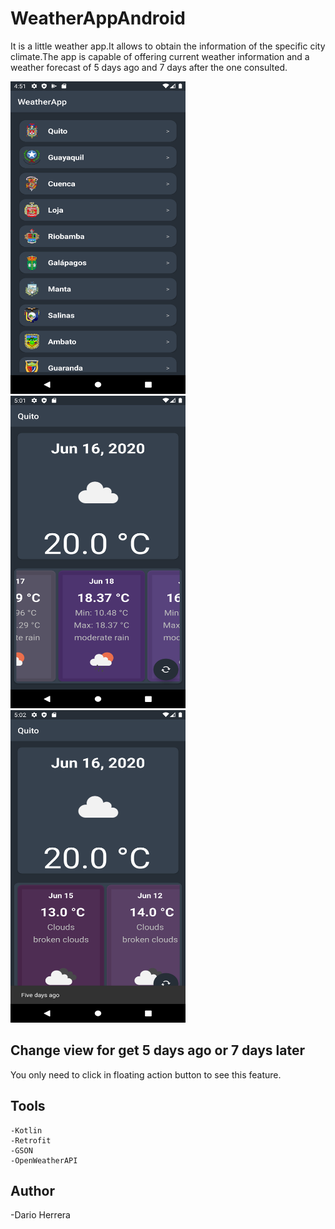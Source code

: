 # WeatherAppAndroid
It is a little weather app.It allows to obtain the information of the specific city climate.The app is capable of offering current weather information and a weather forecast of 5 days ago and 7 days after the one consulted.
<p float="left">
<img src="https://github.com/daros10/WeatherAppAndroid/blob/master/Screenshots/1.png" width="280" height="500">
<img src="https://github.com/daros10/WeatherAppAndroid/blob/master/Screenshots/2.png" width="280" height="500">
<img src="https://github.com/daros10/WeatherAppAndroid/blob/master/Screenshots/3.png" width="280" height="500">
</p>

## Change view for get 5 days ago or 7 days later
You only need to click in floating action button to see this feature.

## Tools
```
-Kotlin
-Retrofit
-GSON
-OpenWeatherAPI
```

## Author
-Dario Herrera
